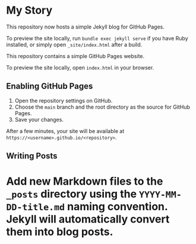 # My Story

This repository now hosts a simple Jekyll blog for GitHub Pages.

To preview the site locally, run `bundle exec jekyll serve` if you have Ruby installed, or simply open `_site/index.html` after a build.

This repository contains a simple GitHub Pages website.

To preview the site locally, open `index.html` in your browser.


## Enabling GitHub Pages

1. Open the repository settings on GitHub.
2. Choose the `main` branch and the root directory as the source for GitHub Pages.
3. Save your changes.

After a few minutes, your site will be available at `https://<username>.github.io/<repository>`.


## Writing Posts

Add new Markdown files to the `_posts` directory using the `YYYY-MM-DD-title.md` naming convention. Jekyll will automatically convert them into blog posts.
=======

